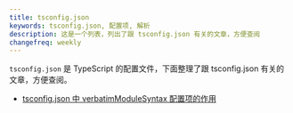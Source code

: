 ```yaml
---
title: tsconfig.json
keywords: tsconfig.json, 配置项, 解析
description: 这是一个列表，列出了跟 tsconfig.json 有关的文章，方便查阅
changefreq: weekly
---
```


`tsconfig.json` 是 TypeScript 的配置文件，下面整理了跟 tsconfig.json 有关的文章，方便查阅。

- [tsconfig.json 中 verbatimModuleSyntax 配置项的作用](/tsconfig/compilerOptions-verbatimModuleSyntax.md)
